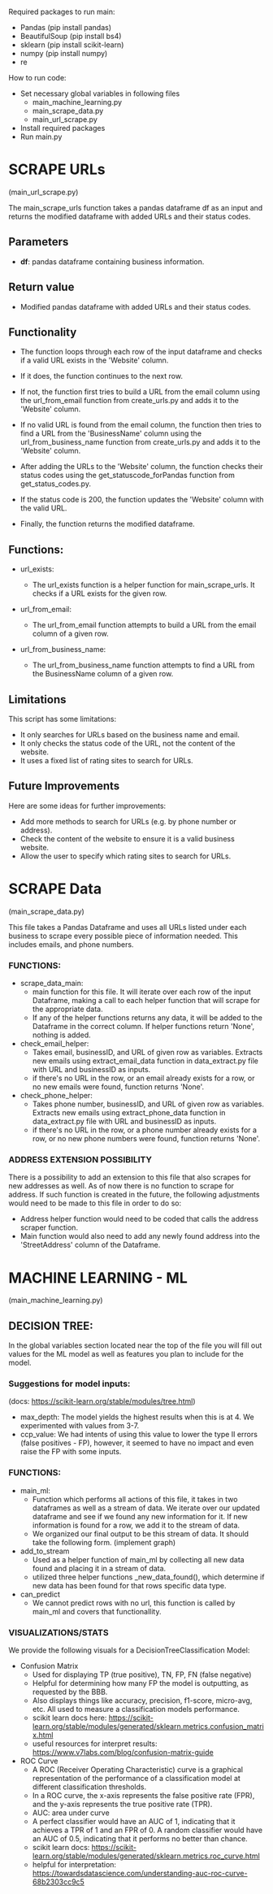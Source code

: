 Required packages to run main:
- Pandas            (pip install pandas)
- BeautifulSoup     (pip install bs4)
- sklearn           (pip install scikit-learn)
- numpy             (pip install numpy)
- re


How to run code:
- Set necessary global variables in following files
  - main_machine_learning.py
  - main_scrape_data.py
  - main_url_scrape.py
- Install required packages
- Run main.py

# SCRAPE URLs
(main_url_scrape.py)

The main_scrape_urls function takes a pandas dataframe df as an input and returns the modified dataframe with added URLs and their status codes.

## Parameters

- __df__: pandas dataframe containing business information.

## Return value

- Modified pandas dataframe with added URLs and their status codes.

## Functionality

- The function loops through each row of the input dataframe and checks if a valid URL exists in the 'Website' column.

- If it does, the function continues to the next row.

- If not, the function first tries to build a URL from the email column using the url_from_email function from create_urls.py and adds it to the 'Website' column.

- If no valid URL is found from the email column, the function then tries to find a URL from the 'BusinessName' column using the url_from_business_name function from create_urls.py and adds it to the 'Website' column.

- After adding the URLs to the 'Website' column, the function checks their status codes using the get_statuscode_forPandas function from get_status_codes.py.

- If the status code is 200, the function updates the 'Website' column with the valid URL.

- Finally, the function returns the modified dataframe.

## Functions:

- url_exists:
  - The url_exists function is a helper function for main_scrape_urls. It checks if a URL exists for the given row.

- url_from_email: 
  - The url_from_email function attempts to build a URL from the email column of a given row.

- url_from_business_name: 
  - The url_from_business_name function attempts to find a URL from the BusinessName column of a given row.


## Limitations
This script has some limitations:

- It only searches for URLs based on the business name and email.
- It only checks the status code of the URL, not the content of the website.
- It uses a fixed list of rating sites to search for URLs.

## Future Improvements
Here are some ideas for further improvements:

- Add more methods to search for URLs (e.g. by phone number or address).
- Check the content of the website to ensure it is a valid business website.
- Allow the user to specify which rating sites to search for URLs.

# SCRAPE Data
(main_scrape_data.py)

This file takes a Pandas Dataframe and uses all URLs listed under each
business to scrape every possible piece of information needed. This includes
emails, and phone numbers.

### FUNCTIONS:

- scrape_data_main:
  - main function for this file. It will iterate over each row of the input Dataframe, making a call to each helper function that will scrape for the appropriate data.
  - If any of the helper functions returns any data, it will be added to the Dataframe in the correct column. If helper functions return 'None', nothing is added.
- check_email_helper:
  - Takes email, businessID, and URL of given row as variables. Extracts new emails using extract_email_data function in data_extract.py file with URL and businessID as inputs.
  - if there's no URL in the row, or an email already exists for a row, or no new emails were found, function returns 'None'.
- check_phone_helper:
  - Takes phone number, businessID, and URL of given row as variables. Extracts new emails using extract_phone_data function in data_extract.py file with URL and businessID as inputs.
  - if there's no URL in the row, or a phone number already exists for a row, or no new phone numbers were found, function returns 'None'.

### ADDRESS EXTENSION POSSIBILITY

There is a possibility to add an extension to this file that also scrapes for new addresses as well. As of now there is no function to scrape for address. If such function
is created in the future, the following adjustments would need to be made to this file in order to do so:
- Address helper function would need to be coded that calls the address scraper function.
- Main function would also need to add any newly found address into the 'StreetAddress' column of the Dataframe.


# MACHINE LEARNING - ML 
(main_machine_learning.py)


## DECISION TREE:

In the global variables section located near the top of the file you will fill out values for the ML model as well as features you plan to include for the model.

### Suggestions for model inputs: 
(docs: https://scikit-learn.org/stable/modules/tree.html)
- max_depth: The model yields the highest results when this is at 4. We experimented with values from 3-7.
- ccp_value: We had intents of using this value to lower the type II errors (false positives - FP), however, it seemed to have no impact and even raise the FP with some inputs.

### FUNCTIONS:

- main_ml: 
  - Function which performs all actions of this file, it takes in two dataframes as well as a stream of data. We iterate over our updated dataframe and see if we found any new information for it. If new information is found for a row, we add it to the stream of data.
  - We organized our final output to be this stream of data. It should take the following form. (implement graph)
- add_to_stream
  - Used as a helper function of main_ml by collecting all new data found and placing it in a stream of data.
  - utilized three helper functions _new_data_found(), which determine if new data has been found for that rows specific data type.
- can_predict
  - We cannot predict rows with no url, this function is called by main_ml and covers that functionallity.

### VISUALIZATIONS/STATS
We provide the following visuals for a DecisionTreeClassification Model:
- Confusion Matrix
  - Used for displaying TP (true positive), TN, FP, FN (false negative)
  - Helpful for determining how many FP the model is outputting, as requested by the BBB. 
  - Also displays things like accuracy, precision, f1-score, micro-avg, etc. All used to measure a classification models performance. 
  - scikit learn docs here: https://scikit-learn.org/stable/modules/generated/sklearn.metrics.confusion_matrix.html
  - useful resources for interpret results: https://www.v7labs.com/blog/confusion-matrix-guide
- ROC Curve
  - A ROC (Receiver Operating Characteristic) curve is a graphical representation of the performance of a classification model at different classification thresholds.
  - In a ROC curve, the x-axis represents the false positive rate (FPR), and the y-axis represents the true positive rate (TPR).
  - AUC: area under curve
  - A perfect classifier would have an AUC of 1, indicating that it achieves a TPR of 1 and an FPR of 0. A random classifier would have an AUC of 0.5, indicating that it performs no better than chance.
  - scikit learn docs: https://scikit-learn.org/stable/modules/generated/sklearn.metrics.roc_curve.html
  - helpful for interpretation: https://towardsdatascience.com/understanding-auc-roc-curve-68b2303cc9c5
